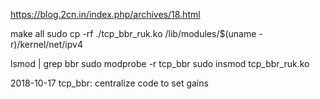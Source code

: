https://blog.2cn.in/index.php/archives/18.html

<!-- sudo modprobe tcp_bbr -->

make all
sudo cp -rf ./tcp_bbr_ruk.ko /lib/modules/$(uname -r)/kernel/net/ipv4

lsmod | grep bbr
sudo modprobe -r tcp_bbr 
sudo insmod tcp_bbr_ruk.ko

2018-10-17	tcp_bbr: centralize code to set gains